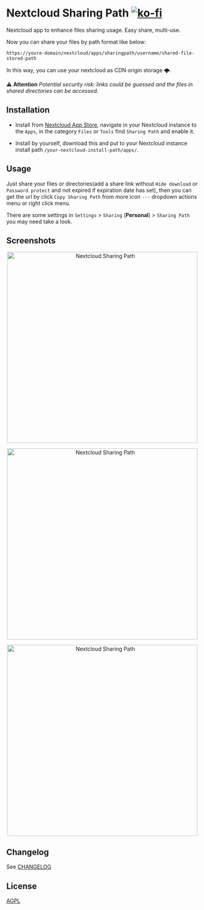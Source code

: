 
# Nextcloud Sharing Path  [![ko-fi](https://www.ko-fi.com/img/githubbutton_sm.svg)](https://ko-fi.com/F1F51I62J)

Nextcloud app to enhance files sharing usage. Easy share, multi-use.

Now you can share your files by path format like below:

`https://youre-domain/nextcloud/apps/sharingpath/username/shared-file-stored-path`

In this way, you can use your nextcloud as CDN origin storage 🌩.

⚠️ **Attention** *Potential security risk: links could be guessed and the files in shared directories can be accessed.*


## Installation

- Install from [Nextcloud App Store](https://apps.nextcloud.com/apps/sharingpath), navigate in your Nextcloud instance to the `Apps`, in the category `Files` or `Tools` find `Sharing Path` and enable it.

- Install by yourself, download this and put to your Nextcloud instance install path `/your-nextcloud-install-path/apps/`.


## Usage

Just share your files or directories(add a share link without `Hide download` or `Password protect` and not expired if expiration date has set), then you can get the url by click `Copy Sharing Path` from more icon `···` dropdown actions menu or right click menu. 

There are some settings in `Settings` > `Sharing` (**Personal**) > `Sharing Path` you may need take a look.


## Screenshots

<p align="center"><img src="https://user-images.githubusercontent.com/5813232/103185230-6e066680-48f6-11eb-852a-b51002e6adba.png" alt="Nextcloud Sharing Path" width="500"></p>
<p align="center"><img src="https://user-images.githubusercontent.com/5813232/103185234-7363b100-48f6-11eb-8c67-cb9a587bd45a.png" alt="Nextcloud Sharing Path" width="500"></p>
<p align="center"><img src="https://user-images.githubusercontent.com/5813232/103185973-b5dabd00-48f9-11eb-8e95-7ebaf0a50937.png" alt="Nextcloud Sharing Path" width="500"></p>


## Changelog

See [CHANGELOG](CHANGELOG.md)


## License

[AGPL](./COPYING)
